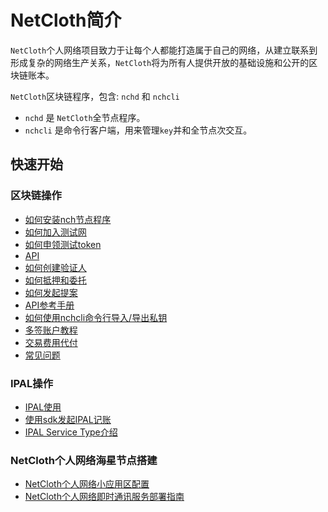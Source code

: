 # NetCloth简介

```NetCloth```个人网络项目致力于让每个人都能打造属于自己的网络，从建立联系到形成复杂的网络生产关系，```NetCloth```将为所有人提供开放的基础设施和公开的区块链账本。

```NetCloth```区块链程序，包含: ```nchd``` 和 ```nchcli```

* ```nchd``` 是 ```NetCloth```全节点程序。
* ```nchcli``` 是命令行客户端，用来管理```key```并和全节点次交互。

## 快速开始

### 区块链操作

* [如何安装nch节点程序](../software/how-to-install.md)
* [如何加入测试网](../get-started/how-to-join-testnet.md)
* [如何申领测试token](../get-started/testcoin.md)
* [API](../advanced/api.md)
* [如何创建验证人](../validator/how-to-become-validator.md)
* [如何抵押和委托](../validator/how-to-delegate.md)
* [如何发起提案](../advanced/how-to-create-proposal.md)
* [API参考手册](../advanced/api.md)
* [如何使用nchcli命令行导入/导出私钥](../advanced/keys.md)
* [多签账户教程](../advanced/multisig.md)
* [交易费用代付](../advanced/fee-payment.md)
* [常见问题](../Q&A.md)

### IPAL操作

* [IPAL使用](../ipal/ipal.md)
* [使用sdk发起IPAL记账](../ipal/ipal-sdk.md)
* [IPAL Service Type介绍](../ipal/ipal-service-type.md)

  
### NetCloth个人网络海星节点搭建
* [NetCloth个人网络小应用区配置](../advanced/how-to-config-app-portal.md)
* [NetCloth个人网络即时通讯服务部署指南](../im/README.md)